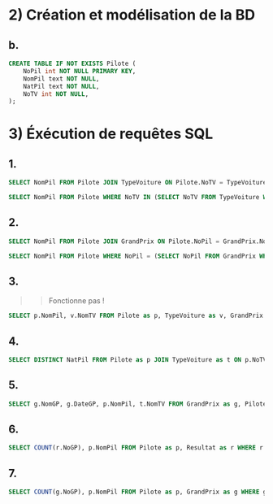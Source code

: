 # 2) Création et modélisation de la BD

## b.

```sql
CREATE TABLE IF NOT EXISTS Pilote (
    NoPil int NOT NULL PRIMARY KEY,
    NomPil text NOT NULL,
    NatPil text NOT NULL,
    NoTV int NOT NULL,
);
```

# 3) Éxécution de requêtes SQL

## 1.

```sql
SELECT NomPil FROM Pilote JOIN TypeVoiture ON Pilote.NoTV = TypeVoiture.NoTV AND Moteur = "Renault";
```

```sql
SELECT NomPil FROM Pilote WHERE NoTV IN (SELECT NoTV FROM TypeVoiture WHERE Moteur = "Renault");
```


## 2.

```sql
SELECT NomPil FROM Pilote JOIN GrandPrix ON Pilote.NoPil = GrandPrix.NoPil WHERE NomGP = "Monaco";
```

```sql
SELECT NomPil FROM Pilote WHERE NoPil = (SELECT NoPil FROM GrandPrix WHERE NomGP = "Monaco");
```

## 3.

>> Fonctionne pas !

```sql
SELECT p.NomPil, v.NomTV FROM Pilote as p, TypeVoiture as v, GrandPrix as gp WHERE gp.NoPil = p.NoPil AND gp.NomGP = "Monza";
```

## 4.

```sql
SELECT DISTINCT NatPil FROM Pilote as p JOIN TypeVoiture as t ON p.NoTV = t.NoTV WHERE NomTV = "Williams";
```

## 5.

```sql
SELECT g.NomGP, g.DateGP, p.NomPil, t.NomTV FROM GrandPrix as g, Pilote as p, TypeVoiture as t WHERE g.NoPil = p.NoPil AND p.NoTV = t.NoTV ORDER BY g.DateGP;
```

## 6.

```sql
SELECT COUNT(r.NoGP), p.NomPil FROM Pilote as p, Resultat as r WHERE r.NoPil = p.NoPil GROUP BY p.NomPil;
```

## 7.

```sql
SELECT COUNT(g.NoGP), p.NomPil FROM Pilote as p, GrandPrix as g WHERE g.NoPil = p.NoPil GROUP BY p.NomPil;
```